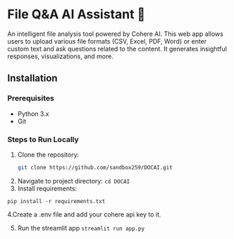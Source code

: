 # File Q&A AI Assistant 📁

An intelligent file analysis tool powered by Cohere AI. 
This web app allows users to upload various file formats (CSV, Excel, PDF, Word) or enter custom text and ask questions related to the content. 
It generates insightful responses, visualizations, and more.

## Installation

### Prerequisites

- Python 3.x
- Git

### Steps to Run Locally

1. Clone the repository:
   ```bash
   git clone https://github.com/sandbox259/DOCAI.git
2. Navigate to project directory:
   `cd DOCAI`
3. Install requirements:

`pip install -r requirements.txt`

4.Create a .env file and add your cohere api key to it. 

5. Run the streamlit app
`streamlit run app.py`
   
   



